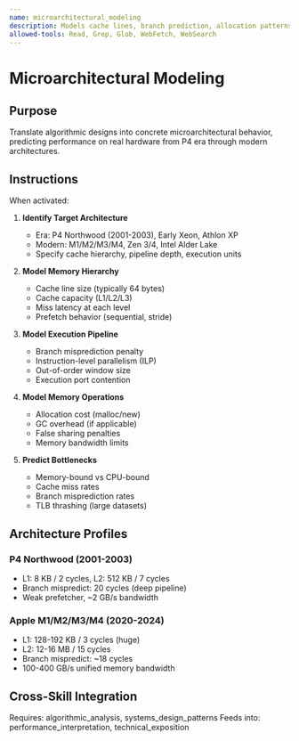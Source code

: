 ```yaml
---
name: microarchitectural_modeling
description: Models cache lines, branch prediction, allocation patterns, and lock contention. Converts algorithmic reasoning into CPU-era reality spanning P4 to Xeon to M4. Use for performance modeling and bottleneck prediction.
allowed-tools: Read, Grep, Glob, WebFetch, WebSearch
---
```


# Microarchitectural Modeling

## Purpose

Translate algorithmic designs into concrete microarchitectural behavior, predicting performance on real hardware from P4 era through modern architectures.

## Instructions

When activated:

1. **Identify Target Architecture**
   - Era: P4 Northwood (2001-2003), Early Xeon, Athlon XP
   - Modern: M1/M2/M3/M4, Zen 3/4, Intel Alder Lake
   - Specify cache hierarchy, pipeline depth, execution units

2. **Model Memory Hierarchy**
   - Cache line size (typically 64 bytes)
   - Cache capacity (L1/L2/L3)
   - Miss latency at each level
   - Prefetch behavior (sequential, stride)

3. **Model Execution Pipeline**
   - Branch misprediction penalty
   - Instruction-level parallelism (ILP)
   - Out-of-order window size
   - Execution port contention

4. **Model Memory Operations**
   - Allocation cost (malloc/new)
   - GC overhead (if applicable)
   - False sharing penalties
   - Memory bandwidth limits

5. **Predict Bottlenecks**
   - Memory-bound vs CPU-bound
   - Cache miss rates
   - Branch misprediction rates
   - TLB thrashing (large datasets)

## Architecture Profiles

### P4 Northwood (2001-2003)
- L1: 8 KB / 2 cycles, L2: 512 KB / 7 cycles
- Branch mispredict: 20 cycles (deep pipeline)
- Weak prefetcher, ~2 GB/s bandwidth

### Apple M1/M2/M3/M4 (2020-2024)
- L1: 128-192 KB / 3 cycles (huge)
- L2: 12-16 MB / 15 cycles
- Branch mispredict: ~18 cycles
- 100-400 GB/s unified memory bandwidth

## Cross-Skill Integration

Requires: algorithmic_analysis, systems_design_patterns
Feeds into: performance_interpretation, technical_exposition
